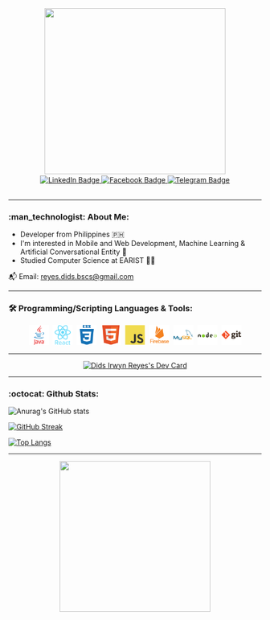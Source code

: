 <div id="header" align="center">
  <img src="https://media.giphy.com/media/VGcVZyreAU2UewDI81/giphy.gif" height = "330" width="360"/>
</div>

<div id="badges" align="center">
  <a href="https://www.linkedin.com/in/dids-irwyn-reyes-605214159" target="_blank"/>
<img src="https://img.shields.io/badge/LinkedIn-blue?style=for-the-badge&logo=linkedin&logoColor=white" alt="LinkedIn Badge"/>
  </a>
  <a href="https://www.facebook.com/didsirwyn.reyes/">
<img src="https://camo.githubusercontent.com/ae469df0ca892760cf6edd0c12b154d6d18dd56c019ad0fc12d881c17d3db3d3/68747470733a2f2f696d672e736869656c64732e696f2f7374617469632f76313f7374796c653d666f722d7468652d6261646765266d6573736167653d46616365626f6f6b26636f6c6f723d313837374632266c6f676f3d46616365626f6f6b266c6f676f436f6c6f723d464646464646266c6162656c3d" alt="Facebook Badge"/>
  </a>
  <a href="https://t.me/skedaddl3">
<img src="https://camo.githubusercontent.com/6f137f6e48f123181ee64838b8aa29e5e3cf4e69a8999e7056f4df2e3331c4b9/68747470733a2f2f696d672e736869656c64732e696f2f7374617469632f76313f7374796c653d666f722d7468652d6261646765266d6573736167653d54656c656772616d26636f6c6f723d323641354534266c6f676f3d54656c656772616d266c6f676f436f6c6f723d464646464646266c6162656c3d" alt="Telegram Badge"/>
  </a>
  <!--<a href="https://open.spotify.com/user/rdids?si=3g1qV3MjRQKM5AF_ecGW0A&utm_source=copy-link">
<img src="https://camo.githubusercontent.com/f63f025c4f4797f4e0cf1904d1c87d02179a369b11948d5023af396d30dcad7b/68747470733a2f2f696d672e736869656c64732e696f2f7374617469632f76313f7374796c653d666f722d7468652d6261646765266d6573736167653d53706f7469667926636f6c6f723d314442393534266c6f676f3d53706f74696679266c6f676f436f6c6f723d464646464646266c6162656c3d" alt="Spotify Badge"/>
  </a>
-->
</div>

<div align="center">
<img src="https://komarev.com/ghpvc/?username=skedaddl3" alt=""/>
</div>

<hr/>


<h3>:man_technologist: About Me:</h3>

- Developer from Philippines :philippines:
- I'm interested in Mobile and Web Development, Machine Learning & Artificial Conversational Entity :robot:
- Studied Computer Science at EARIST :man_student:

:mailbox_with_mail: Email: reyes.dids.bscs@gmail.com

<hr/>

### :hammer_and_wrench: Programming/Scripting Languages & Tools:
<div align="center">
  <img src="https://github.com/devicons/devicon/blob/master/icons/java/java-original-wordmark.svg" title="Java" alt="Java" width="40" height="40"/>&nbsp;
  <img src="https://github.com/devicons/devicon/blob/master/icons/react/react-original-wordmark.svg" title="React" alt="React" width="40" height="40"/>&nbsp;
<!-- UWL
<img src="https://github.com/devicons/devicon/blob/master/icons/flutter/flutter-original.svg" title="Flutter" alt="Flutter" width="40" height="40"/>&nbsp;
<img src="https://github.com/devicons/devicon/blob/master/icons/gatsby/gatsby-original.svg" title="Gatsby"  alt="Gatsby" width="40" height="40"/>&nbsp;
  <img src="https://github.com/devicons/devicon/blob/master/icons/redux/redux-original.svg" title="Redux" alt="Redux " width="40" height="40"/>&nbsp;
  <img src="https://github.com/devicons/devicon/blob/master/icons/amazonwebservices/amazonwebservices-plain-wordmark.svg" title="AWS" alt="AWS" width="40" height="40"/>&nbsp;
-->
  <img src="https://github.com/devicons/devicon/blob/master/icons/css3/css3-plain-wordmark.svg"  title="CSS3" alt="CSS" width="40" height="40"/>&nbsp;
  <img src="https://github.com/devicons/devicon/blob/master/icons/html5/html5-original.svg" title="HTML5" alt="HTML" width="40" height="40"/>&nbsp;
  <img src="https://github.com/devicons/devicon/blob/master/icons/javascript/javascript-original.svg" title="JavaScript" alt="JavaScript" width="40" height="40"/>&nbsp;
  <img src="https://github.com/devicons/devicon/blob/master/icons/firebase/firebase-plain-wordmark.svg" title="Firebase" alt="Firebase" width="40" height="40"/>&nbsp;
  <img src="https://github.com/devicons/devicon/blob/master/icons/mysql/mysql-original-wordmark.svg" title="MySQL"  alt="MySQL" width="40" height="40"/>&nbsp;
  <img src="https://github.com/devicons/devicon/blob/master/icons/nodejs/nodejs-original-wordmark.svg" title="NodeJS" alt="NodeJS" width="40" height="40"/>&nbsp;
  <img src="https://github.com/devicons/devicon/blob/master/icons/git/git-original-wordmark.svg" title="Git" **alt="Git" width="40" height="40"/>
</div>

<hr/>

<div align="center">
<a href="https://app.daily.dev/dids"><img src="https://api.daily.dev/devcards/ce5ad37da6594d2796a52f450555d4b3.png?r=xw3" width="400" alt="Dids Irwyn Reyes's Dev Card"/></a>
</div>

<hr/>

### :octocat: Github Stats:

![Anurag's GitHub stats](https://github-readme-stats.vercel.app/api?username=skedaddl3&theme=dark&show_icons=true)

[![GitHub Streak](http://github-readme-streak-stats.herokuapp.com?user=skedaddl3&theme=dracula&date_format=M%20j%5B%2C%20Y%5D)](https://git.io/streak-stats)

[![Top Langs](https://github-readme-stats.vercel.app/api/top-langs/?username=skedaddl3&langs_count=8&theme=vue-dark)](https://github.com/anuraghazra/github-readme-stats)

<hr/>

<div align="center">
<img src="https://media.giphy.com/media/f6hnhHkks8bk4jwjh3/giphy.gif" height="300" width="300"/>
</div>
